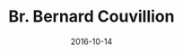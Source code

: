 ---
title: Br. Bernard Couvillion 
date : 2016-10-14
contentful:
  contentype: interview
  entry_id : 2dZWyZgZ6ko42QU6QqS62q 
exists : br-bernard-couvillion 
template : interviewentry.html 
--- 